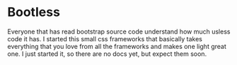 # Bootless

Everyone that has read bootstrap source code understand how much usless code it has. 
I started this small css frameworks that basically takes everything that you love from all the frameworks
and makes one light great one. I just started it, so there are no docs yet, but expect them soon.
